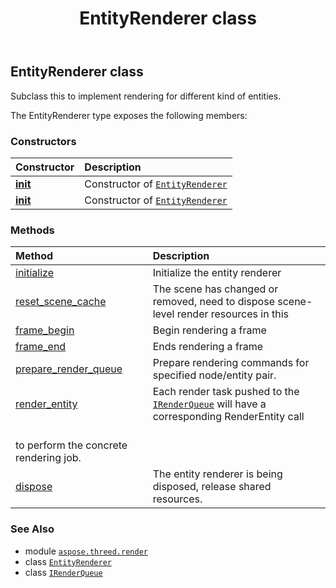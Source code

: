 ﻿---
title: EntityRenderer class
second_title: Aspose.3D for Python via .NET API References
description: 
type: docs
weight: 30
url: /python-net/aspose.threed.render/entityrenderer/
is_root: false
---

## EntityRenderer class

Subclass this to implement rendering for different kind of entities.



The EntityRenderer type exposes the following members:

### Constructors
| Constructor | Description |
| :- | :- |
| [__init__](/3d/python-net/aspose.threed.render/entityrenderer/__init__/#str-aspose.threed.render.EntityRendererFeatures) | Constructor of [`EntityRenderer`](/3d/python-net/aspose.threed.render/entityrenderer) |
| [__init__](/3d/python-net/aspose.threed.render/entityrenderer/__init__/#str) | Constructor of [`EntityRenderer`](/3d/python-net/aspose.threed.render/entityrenderer) |


### Methods
| Method | Description |
| :- | :- |
| [initialize](/3d/python-net/aspose.threed.render/entityrenderer/initialize/#aspose.threed.render.Renderer) | Initialize the entity renderer |
| [reset_scene_cache](/3d/python-net/aspose.threed.render/entityrenderer/reset_scene_cache/#) | The scene has changed or removed, need to dispose scene-level render resources in this |
| [frame_begin](/3d/python-net/aspose.threed.render/entityrenderer/frame_begin/#aspose.threed.render.Renderer-aspose.threed.render.IRenderQueue) | Begin rendering a frame |
| [frame_end](/3d/python-net/aspose.threed.render/entityrenderer/frame_end/#aspose.threed.render.Renderer-aspose.threed.render.IRenderQueue) | Ends rendering a frame |
| [prepare_render_queue](/3d/python-net/aspose.threed.render/entityrenderer/prepare_render_queue/#aspose.threed.render.Renderer-aspose.threed.render.IRenderQueue-aspose.threed.Node-aspose.threed.Entity) | Prepare rendering commands for specified node/entity pair. |
| [render_entity](/3d/python-net/aspose.threed.render/entityrenderer/render_entity/#aspose.threed.render.Renderer-aspose.threed.render.ICommandList-aspose.threed.Node-any-int) | Each render task pushed to the [`IRenderQueue`](/3d/python-net/aspose.threed.render/irenderqueue) will have a corresponding RenderEntity call<br/>to perform the concrete rendering job. |
| [dispose](/3d/python-net/aspose.threed.render/entityrenderer/dispose/#) | The entity renderer is being disposed, release shared resources. |



### See Also
* module [`aspose.threed.render`](..)
* class [`EntityRenderer`](/3d/python-net/aspose.threed.render/entityrenderer)
* class [`IRenderQueue`](/3d/python-net/aspose.threed.render/irenderqueue)
